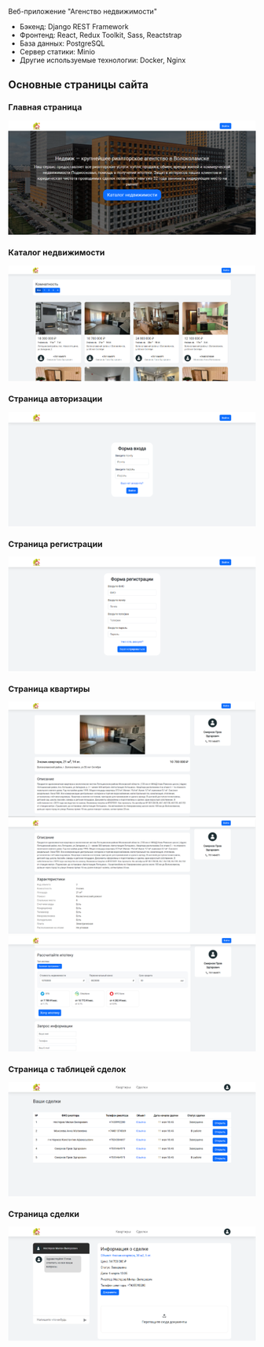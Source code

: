 Веб-приложение "Агенство недвижимости"

* Бэкенд: Django REST Framework
* Фронтенд: React, Redux Toolkit, Sass, Reactstrap
* База данных: PostgreSQL
* Сервер статики: Minio
* Другие используемые технологии: Docker, Nginx

## Основные страницы сайта

### Главная страница
![](/images/screens/1.png)

### Каталог недвижимости

![](/images/screens/2.png)

### Страница авторизации

![](/images/screens/3.png)

### Страница регистрации

![](/images/screens/4.png)

### Страница квартиры

![](/images/screens/5.png)
![](/images/screens/6.png)
![](/images/screens/7.png)

### Страница с таблицей сделок

![](/images/screens/8.png)

### Страница сделки

![](/images/screens/9.png)
